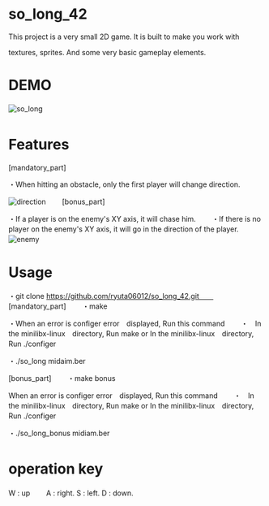 # so_long_42
This project is a very small 2D game. It is built to make you work with

textures, sprites. And some very basic gameplay elements.
# DEMO
![so_long](https://user-images.githubusercontent.com/73034505/128619252-2341de96-6921-4478-9fea-28ae85905f2e.gif)　　

# Features　　
[mandatory_part]

・When hitting an obstacle, only the first player will change direction.

![direction](https://user-images.githubusercontent.com/73034505/128619729-ab849555-e43e-4d02-b7a0-68b913bb6de8.gif)　　
[bonus_part]

・If a player is on the enemy's XY axis, it will chase him.　　
・If there is no player on the enemy's XY axis, it will go in the direction of the player.　　
![enemy](https://user-images.githubusercontent.com/73034505/128619722-6bca5997-1f35-4f9f-babb-bc78903d6545.gif)　　

# Usage
・git clone https://github.com/ryuta06012/so_long_42.git　　
[mandatory_part]　　
・make 　　

・When an error is configer error　displayed, Run this command　　
・　In the minilibx-linux　directory, Run make or In the minilibx-linux　directory, Run ./configer　　

・./so_long midaim.ber　　

[bonus_part]　　
・make bonus　　

When an error is configer error　displayed, Run this command　　
・　In the minilibx-linux　directory, Run make or In the minilibx-linux　directory, Run ./configer　　

・./so_long_bonus midiam.ber　　

# operation key　　
W : up　　
A : right. 
S : left. 
D : down.  

